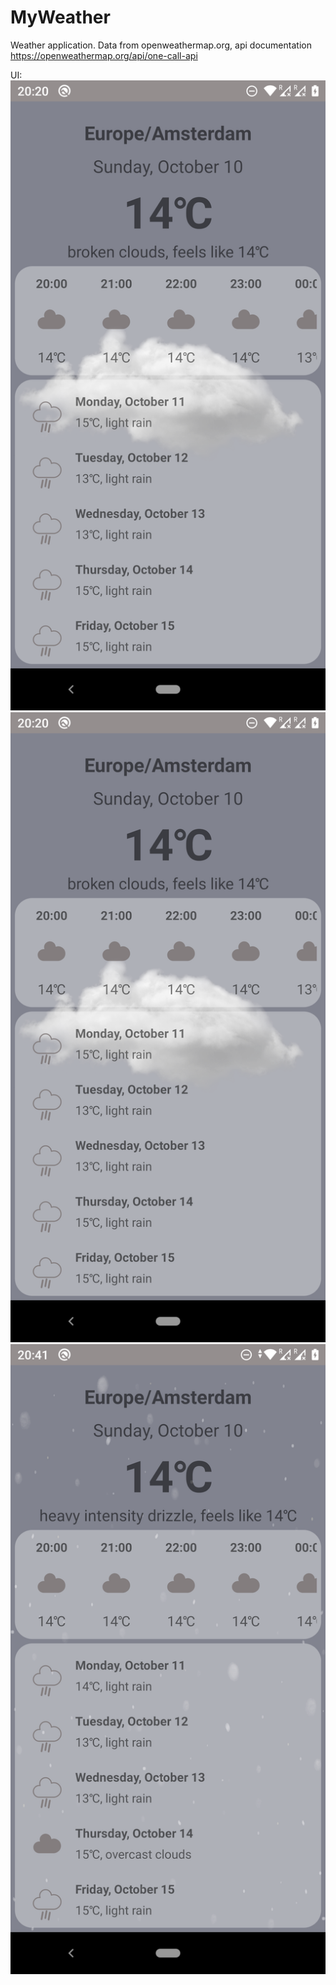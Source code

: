 # MyWeather

Weather application.
Data from openweathermap.org, api documentation https://openweathermap.org/api/one-call-api

UI:
![](https://raw.githubusercontent.com/ElenaIbr/MyWeather/master/Screenshot_20211010-202032.png)
![](https://raw.githubusercontent.com/ElenaIbr/MyWeather/master/Screenshot_20211010-202032.png)
![](https://raw.githubusercontent.com/ElenaIbr/MyWeather/master/Screenshot_20211010-204153.png)








